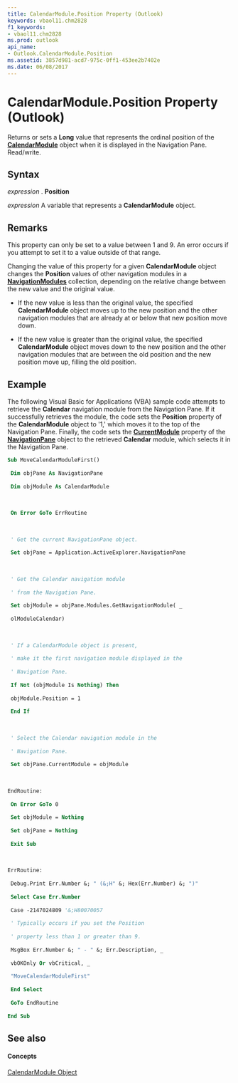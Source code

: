 ```yaml
---
title: CalendarModule.Position Property (Outlook)
keywords: vbaol11.chm2828
f1_keywords:
- vbaol11.chm2828
ms.prod: outlook
api_name:
- Outlook.CalendarModule.Position
ms.assetid: 3857d981-acd7-975c-0ff1-453ee2b7402e
ms.date: 06/08/2017
---
```



# CalendarModule.Position Property (Outlook)

Returns or sets a  **Long** value that represents the ordinal position of the **[CalendarModule](Outlook.CalendarModule.md)** object when it is displayed in the Navigation Pane. Read/write.


## Syntax

 _expression_ . **Position**

 _expression_ A variable that represents a **CalendarModule** object.


## Remarks

This property can only be set to a value between 1 and 9. An error occurs if you attempt to set it to a value outside of that range.

Changing the value of this property for a given  **CalendarModule** object changes the **Position** values of other navigation modules in a **[NavigationModules](Outlook.NavigationModules.md)** collection, depending on the relative change between the new value and the original value.


- If the new value is less than the original value, the specified  **CalendarModule** object moves up to the new position and the other navigation modules that are already at or below that new position move down.
    
- If the new value is greater than the original value, the specified  **CalendarModule** object moves down to the new position and the other navigation modules that are between the old position and the new position move up, filling the old position.
    

## Example

The following Visual Basic for Applications (VBA) sample code attempts to retrieve the  **Calendar** navigation module from the Navigation Pane. If it successfully retrieves the module, the code sets the **Position** property of the **CalendarModule** object to '1,' which moves it to the top of the Navigation Pane. Finally, the code sets the **[CurrentModule](Outlook.NavigationPane.CurrentModule.md)** property of the **[NavigationPane](Outlook.NavigationPane.md)** object to the retrieved **Calendar** module, which selects it in the Navigation Pane.


```vb
Sub MoveCalendarModuleFirst() 
 
 Dim objPane As NavigationPane 
 
 Dim objModule As CalendarModule 
 
 
 
 On Error GoTo ErrRoutine 
 
 
 
 ' Get the current NavigationPane object. 
 
 Set objPane = Application.ActiveExplorer.NavigationPane 
 
 
 
 ' Get the Calendar navigation module 
 
 ' from the Navigation Pane. 
 
 Set objModule = objPane.Modules.GetNavigationModule( _ 
 
 olModuleCalendar) 
 
 
 
 ' If a CalendarModule object is present, 
 
 ' make it the first navigation module displayed in the 
 
 ' Navigation Pane. 
 
 If Not (objModule Is Nothing) Then 
 
 objModule.Position = 1 
 
 End If 
 
 
 
 ' Select the Calendar navigation module in the 
 
 ' Navigation Pane. 
 
 Set objPane.CurrentModule = objModule 
 
 
 
EndRoutine: 
 
 On Error GoTo 0 
 
 Set objModule = Nothing 
 
 Set objPane = Nothing 
 
 Exit Sub 
 
 
 
ErrRoutine: 
 
 Debug.Print Err.Number &; " (&;H" &; Hex(Err.Number) &; ")" 
 
 Select Case Err.Number 
 
 Case -2147024809 '&;H80070057 
 
 ' Typically occurs if you set the Position 
 
 ' property less than 1 or greater than 9. 
 
 MsgBox Err.Number &; " - " &; Err.Description, _ 
 
 vbOKOnly Or vbCritical, _ 
 
 "MoveCalendarModuleFirst" 
 
 End Select 
 
 GoTo EndRoutine 
 
End Sub
```


## See also


#### Concepts


[CalendarModule Object](Outlook.CalendarModule.md)

